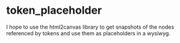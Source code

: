 # token_placeholder

I hope to use the html2canvas library to get snapshots of the nodes referenced by tokens and use them as placeholders in a wysiwyg.
